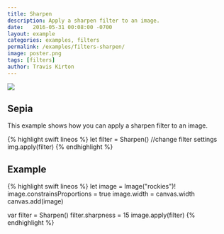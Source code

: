 ```yaml
---
title: Sharpen
description: Apply a sharpen filter to an image.
date:   2016-05-31 00:08:00 -0700
layout: example
categories: examples, filters
permalink: /examples/filters-sharpen/
image: poster.png
tags: [filters]
author: Travis Kirton
---
```

![](sharpen.png)

## Sepia
This example shows how you can apply a sharpen filter to an image.

{% highlight swift lineos %}
let filter = Sharpen()
//change filter settings
img.apply(filter)
{% endhighlight %}

## Example
{% highlight swift lineos %}
let image = Image("rockies")!
image.constrainsProportions = true
image.width = canvas.width
canvas.add(image)

var filter = Sharpen()
filter.sharpness = 15
image.apply(filter)
{% endhighlight %}
